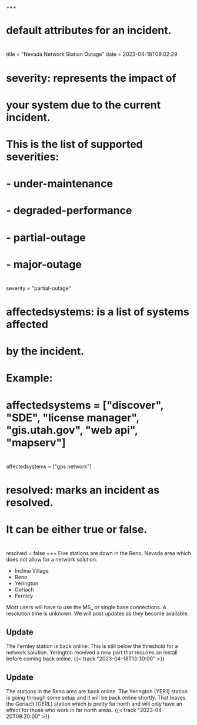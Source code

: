 +++
# default attributes for an incident.
#
title = "Nevada Network Station Outage"
date = 2023-04-18T09:02:29

# severity: represents the impact of
# your system due to the current incident.
# This is the list of supported severities:
#
# - under-maintenance
# - degraded-performance
# - partial-outage
# - major-outage
#
severity = "partial-outage"

# affectedsystems: is a list of systems affected
# by the incident.
# Example:
# affectedsystems = ["discover", "SDE", "license manager", "gis.utah.gov", "web api", "mapserv"]
#
affectedsystems = ["gps network"]

# resolved: marks an incident as resolved.
# It can be either true or false.
#
resolved = false
+++
Five stations are down in the Reno, Nevada area which does not allow for a network solution.

- Incline Village
- Reno
- Yerington
- Geriach
- Fernley

Most users will have to use the MS_ or single base connections. A resolution time is unknown. We will post updates as they become available.

## Update

The Fernley station is back online. This is still below the threshold for a network solution. Yerington received a new part that requires an install before coming back online. {{< track "2023-04-18T13:30:00" >}}

## Update

The stations in the Reno area are back online. The Yerington (YER1) station is going through some setup and it will be back online shortly. That leaves the Geriach (GERL) station which is pretty far north and will only have an effect for those who work in far north areas. {{< track "2023-04-20T09:20:00" >}}
